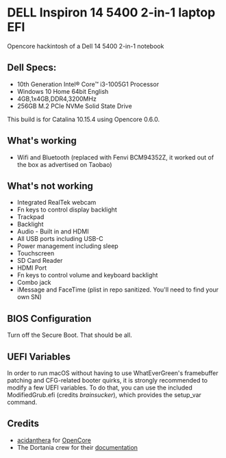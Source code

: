 # DELL Inspiron 14 5400 2-in-1 laptop EFI

Opencore hackintosh of a Dell 14 5400 2-in-1 notebook

## Dell Specs:

* 10th Generation Intel® Core™ i3-1005G1 Processor
* Windows 10 Home 64bit English
* 4GB,1x4GB,DDR4,3200MHz
* 256GB M.2 PCIe NVMe Solid State Drive

This build is for Catalina 10.15.4 using Opencore 0.6.0.

## What's working

* Wifi and Bluetooth (replaced with Fenvi BCM94352Z, it worked out of the box as advertised on Taobao)


## What's not working

* Integrated RealTek webcam
* Fn keys to control display backlight
* Trackpad
* Backlight
* Audio - Built in and HDMI
* All USB ports including USB-C
* Power management including sleep
* Touchscreen
* SD Card Reader
* HDMI Port
* Fn keys to control volume and keyboard backlight
* Combo jack
* iMessage and FaceTime (plist in repo sanitized.  You'll need to find your own SN)

## BIOS Configuration
Turn off the Secure Boot. That should be all.

## UEFI Variables
In order to run macOS without having to use WhatEverGreen's framebuffer patching and CFG-related booter quirks, it is strongly recommended to modify a few UEFI variables. To do that, you can use the included ModifiedGrub.efi (credits *brainsucker*), which provides the setup_var command.



## Credits
* [acidanthera](https://github.com/acidanthera) for [OpenCore](https://github.com/acidanthera/OpenCorePkg)
* The Dortania crew for their [documentation](https://dortania.github.io/)